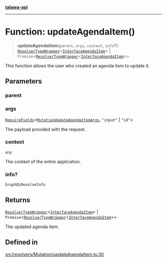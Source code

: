 [**talawa-api**](../../../../README.md)

***

# Function: updateAgendaItem()

> **updateAgendaItem**(`parent`, `args`, `context`, `info`?): [`ResolverTypeWrapper`](../../../../types/generatedGraphQLTypes/type-aliases/ResolverTypeWrapper.md)\<[`InterfaceAgendaItem`](../../../../models/AgendaItem/interfaces/InterfaceAgendaItem.md)\> \| `Promise`\<[`ResolverTypeWrapper`](../../../../types/generatedGraphQLTypes/type-aliases/ResolverTypeWrapper.md)\<[`InterfaceAgendaItem`](../../../../models/AgendaItem/interfaces/InterfaceAgendaItem.md)\>\>

This function allows the user who created an agenda item to update it.

## Parameters

### parent

### args

[`RequireFields`](../../../../types/generatedGraphQLTypes/type-aliases/RequireFields.md)\<[`MutationUpdateAgendaItemArgs`](../../../../types/generatedGraphQLTypes/type-aliases/MutationUpdateAgendaItemArgs.md), `"input"` \| `"id"`\>

The payload provided with the request.

### context

`any`

The context of the entire application.

### info?

`GraphQLResolveInfo`

## Returns

[`ResolverTypeWrapper`](../../../../types/generatedGraphQLTypes/type-aliases/ResolverTypeWrapper.md)\<[`InterfaceAgendaItem`](../../../../models/AgendaItem/interfaces/InterfaceAgendaItem.md)\> \| `Promise`\<[`ResolverTypeWrapper`](../../../../types/generatedGraphQLTypes/type-aliases/ResolverTypeWrapper.md)\<[`InterfaceAgendaItem`](../../../../models/AgendaItem/interfaces/InterfaceAgendaItem.md)\>\>

The updated agenda item.

## Defined in

[src/resolvers/Mutation/updateAgendaItem.ts:30](https://github.com/Suyash878/talawa-api/blob/e4413cec641a837926071678fed3c7f67234e31e/src/resolvers/Mutation/updateAgendaItem.ts#L30)
